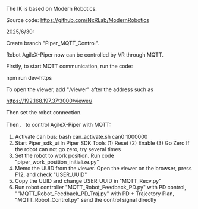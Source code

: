 The IK is based on Modern Robotics. 

Source code: https://github.com/NxRLab/ModernRobotics

2025/6/30:

Create branch "Piper_MQTT_Control". 

Robot AgileX-Piper now can be controlled by VR through MQTT.

Firstly, to start MQTT communication, run the code:

npm run dev-https

To open the viewer, add "/viewer" after the address such as

https://192.168.197.37:3000/viewer/

Then set the robot connection.

Then， to control AgileX-Piper with MQTT: 
1. Activate can bus: bash can_activate.sh can0 1000000
2. Start Piper_sdk_ui
   In Piper SDK Tools
   (1) Reset
   (2) Enable
   (3) Go Zero
   If the robot can not go zero, try several times
3. Set the robot to work position. Run code "piper_work_position_initialize.py"
4. Memo the UUID from the viewer. Open the viewer on the browser, press F12, and check "USER_UUID"
5. Copy the UUID and change USER_UUID in "MQTT_Recv.py"
6. Run robot controller "MQTT_Robot_Feedback_PD.py" with PD control, ""MQTT_Robot_Feedback_PD_Traj.py" with PD + Trajectory Plan,
   "MQTT_Robot_Control.py" send the control signal directly
